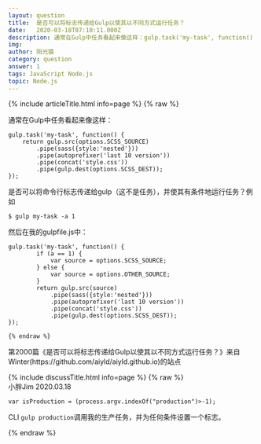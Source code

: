```yaml
---
layout: question
title:  是否可以将标志传递给Gulp以使其以不同方式运行任务？
date:   2020-03-18T07:10:11.000Z
description: 通常在Gulp中任务看起来像这样：gulp.task('my-task', function() {    return gulp.src(opti...
img: 
author: 阳光猿
category: question
answer: 1
tags: JavaScript Node.js
topic: Node.js
---
```

<div class="article-root">
  <div class="article">
    {% include articleTitle.html info=page %}
    {% raw %}
    <div class="article-content"><p><font style="vertical-align: inherit;"><font style="vertical-align: inherit;">通常在Gulp中任务看起来像这样：</font></font></p>

<pre><code>gulp.task('my-task', function() {<font></font>
    return gulp.src(options.SCSS_SOURCE)<font></font>
        .pipe(sass({style:'nested'}))<font></font>
        .pipe(autoprefixer('last 10 version'))<font></font>
        .pipe(concat('style.css'))<font></font>
        .pipe(gulp.dest(options.SCSS_DEST));<font></font>
});<font></font>
</code></pre>

<p><font style="vertical-align: inherit;"><font style="vertical-align: inherit;">是否可以将命令行标志传递给gulp（这不是任务），并使其有条件地运行任务？</font><font style="vertical-align: inherit;">例如</font></font></p>

<pre><code>$ gulp my-task -a 1
</code></pre>

<p><font style="vertical-align: inherit;"><font style="vertical-align: inherit;">然后在我的gulpfile.js中：</font></font></p>

<pre><code>gulp.task('my-task', function() {<font></font>
        if (a == 1) {<font></font>
            var source = options.SCSS_SOURCE;<font></font>
        } else {<font></font>
            var source = options.OTHER_SOURCE;<font></font>
        }<font></font>
        return gulp.src(source)<font></font>
            .pipe(sass({style:'nested'}))<font></font>
            .pipe(autoprefixer('last 10 version'))<font></font>
            .pipe(concat('style.css'))<font></font>
            .pipe(gulp.dest(options.SCSS_DEST));<font></font>
});<font></font>
</code></pre></div>
    {% endraw %}
  </div>
  <p class="winter_mark">第2000篇《是否可以将标志传递给Gulp以使其以不同方式运行任务？》来自Winter(https://github.com/aiyld/aiyld.github.io)的站点</p>
  <div class="discuss-wrapper">
    {% include discussTitle.html info=page %}
    {% raw %}
    <div class="discuss-list">
    <div class="discuss-item">
        <div class="discuss-parent">
          <div class="discuss-meta">
            <span class="discuss-user">小胖Jim</span>
            <span class="discuss-time">2020.03.18</span>
          </div>
          <div class="discuss-comment"><pre><code>var isProduction = (process.argv.indexOf("production")&gt;-1);
</code></pre>

<p><font style="vertical-align: inherit;"><font style="vertical-align: inherit;">CLI </font></font><code>gulp production</code><font style="vertical-align: inherit;"><font style="vertical-align: inherit;">调用我的生产任务，并为任何条件设置一个标志。</font></font></p></div>
        </div></div>
    </div>
    {% endraw %}
  </div>
<div>
